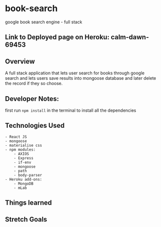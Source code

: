 # book-search
google book search engine - full stack
## Link to Deployed page on Heroku: calm-dawn-69453
## Overview
A full stack application that lets user search for books through google search and lets users save results into mongoose database and later delete the record if they so choose.
## Developer Notes:
first run `npm install` in the terminal to install all the dependencies
## Technologies Used
    - React JS
    - mongoose
    - materialise css
    - npm modules:
        - AXIOS
        - Express
        - if-env
        - mongoose
        - path
        - body-parser
    - Heroku add-ons:
        - MongoDB
        - mLab
    
        
## Things learned

## Stretch Goals